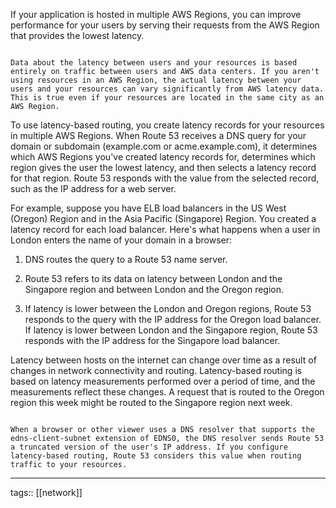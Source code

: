 
If your application is hosted in multiple AWS Regions, you can improve performance for your users by serving their requests from the AWS Region that provides the lowest latency.

```ad-note

Data about the latency between users and your resources is based entirely on traffic between users and AWS data centers. If you aren't using resources in an AWS Region, the actual latency between your users and your resources can vary significantly from AWS latency data. This is true even if your resources are located in the same city as an AWS Region.

```

To use latency-based routing, you create latency records for your resources in multiple AWS Regions. When Route 53 receives a DNS query for your domain or subdomain (example.com or acme.example.com), it determines which AWS Regions you've created latency records for, determines which region gives the user the lowest latency, and then selects a latency record for that region. Route 53 responds with the value from the selected record, such as the IP address for a web server.

For example, suppose you have ELB load balancers in the US West (Oregon) Region and in the Asia Pacific (Singapore) Region. You created a latency record for each load balancer. Here's what happens when a user in London enters the name of your domain in a browser:

1.  DNS routes the query to a Route 53 name server.
    
2.  Route 53 refers to its data on latency between London and the Singapore region and between London and the Oregon region.
    
3.  If latency is lower between the London and Oregon regions, Route 53 responds to the query with the IP address for the Oregon load balancer. If latency is lower between London and the Singapore region, Route 53 responds with the IP address for the Singapore load balancer.
    

Latency between hosts on the internet can change over time as a result of changes in network connectivity and routing. Latency-based routing is based on latency measurements performed over a period of time, and the measurements reflect these changes. A request that is routed to the Oregon region this week might be routed to the Singapore region next week.

```ad-note

When a browser or other viewer uses a DNS resolver that supports the edns-client-subnet extension of EDNS0, the DNS resolver sends Route 53 a truncated version of the user's IP address. If you configure latency-based routing, Route 53 considers this value when routing traffic to your resources.

```
___
tags:: [[network]]  